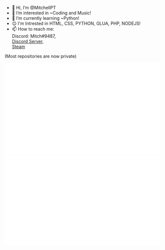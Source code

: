 - 👋 Hi, I’m @MitchellPT
- 👀 I’m interested in ~Coding and Music!
- 🌱 I’m currently learning ~Python!
- 😉 I'm Intrested in HTML, CSS, PYTHON, GLUA, PHP, NODEJS!
- 📫 How to reach me:\
Discord: Mitch#9487,\
[Discord Server](https://discord.gg/jUfTTvB3nP),\
[Steam](https://steamcommunity.com/id/mitchellpt/)
<!-- 💞️ I’m looking to collaborate on ... -->
(Most repositories are now private)

![](https://github.com/MitchellPT/github-stats-transparent/blob/output/generated/overview.svg)
![](https://github.com/MitchellPT/github-stats-transparent/blob/output/generated/languages.svg)
